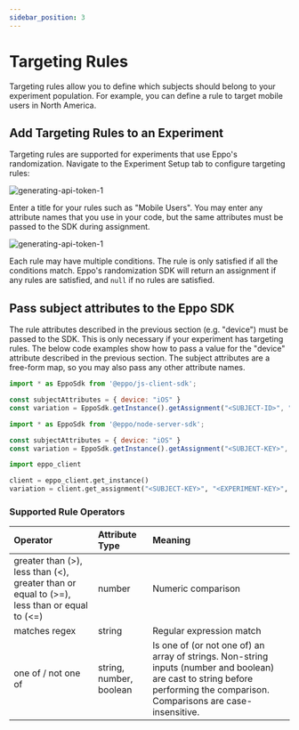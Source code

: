 ```yaml
---
sidebar_position: 3
---
```


# Targeting Rules

Targeting rules allow you to define which subjects should belong to your experiment population. For example, you can define a rule to target mobile users in North America.

## Add Targeting Rules to an Experiment
Targeting rules are supported for experiments that use Eppo's randomization. Navigate to the Experiment Setup tab to configure targeting rules:

![generating-api-token-1](../../../static/img/connecting-data/exposure-targeting.png)


Enter a title for your rules such as "Mobile Users". You may enter any attribute names that you use in your code, but the same attributes must be passed to the SDK during assignment.

![generating-api-token-1](../../../static/img/connecting-data/targeting-rules.png)

Each rule may have multiple conditions. The rule is only satisfied if all the conditions match. Eppo's randomization SDK will return an assignment if any rules are satisfied, and `null` if no rules are satisfied.

## Pass subject attributes to the Eppo SDK

The rule attributes described in the previous section (e.g. "device") must be passed to the SDK. This is only necessary if your experiment has targeting rules. The below code examples show how to pass a value for the "device" attribute described in the previous section. The subject attributes are a free-form map, so you may also pass any other attribute names.

<Tabs>
<TabItem value="javascript" label="JavaScript (Client)">

```javascript
import * as EppoSdk from '@eppo/js-client-sdk';

const subjectAttributes = { device: "iOS" }
const variation = EppoSdk.getInstance().getAssignment("<SUBJECT-ID>", "<EXPERIMENT-KEY>", subjectAttributes);
```
</TabItem>

<TabItem value="javascript" label="Node">

```javascript
import * as EppoSdk from '@eppo/node-server-sdk';

const subjectAttributes = { device: "iOS" }
const variation = EppoSdk.getInstance().getAssignment("<SUBJECT-KEY>", "<EXPERIMENT-KEY>", subjectAttributes);
```
</TabItem>


<TabItem value="python" label="Python">

```python
import eppo_client

client = eppo_client.get_instance()
variation = client.get_assignment("<SUBJECT-KEY>", "<EXPERIMENT-KEY>", { "device": "iOS" })
```
</TabItem>
</Tabs>

### Supported Rule Operators

| Operator | Attribute Type | Meaning |
| :--- | :--- | :--- |
| greater than (>), less than (<), greater than or equal to (>=), less than or equal to (<=) | number | Numeric comparison |
| matches regex | string | Regular expression match |
| one of / not one of | string, number, boolean | Is one of (or not one of) an array of strings. Non-string inputs (number and boolean) are cast to string before performing the comparison. Comparisons are case-insensitive. |

